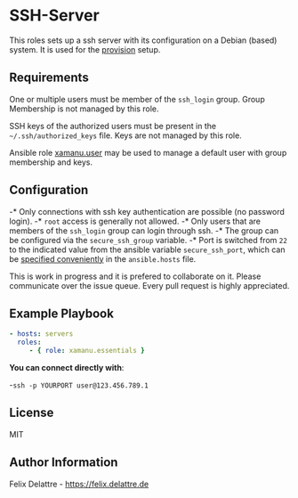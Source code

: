 SSH-Server
=========

This roles sets up a ssh server with its configuration on a Debian (based) system. It is used for the [provision](https://github.com/oneofftech/provision) setup.

Requirements
----------------

One or multiple users must be member of the `ssh_login` group. Group
Membership is not managed by this role.

SSH keys of the authorized users must be present in the
`~/.ssh/authorized_keys` file. Keys are not managed by this role.

Ansible role [xamanu.user](https://galaxy.ansible.com/xamanu/user/) may be
used to manage a default user with group membership and keys.

Configuration
----------------

-* Only connections with ssh key authentication are possible (no password login).
-* `root` access is generally not allowed.
-* Only users that are members of the `ssh_login` group can login through ssh.
-* The group can be configured via the `secure_ssh_group` variable.
-* Port is switched from `22` to the indicated value from the ansible variable `secure_ssh_port`, which can be [specified conveniently](https://docs.ansible.com/ansible/latest/user_guide/intro_inventory.html#host-variables) in the `ansible.hosts` file.


This is work in progress and it is prefered to collaborate on it. Please communicate over the issue queue. Every pull request is highly appreciated.

Example Playbook
----------------

```yaml
- hosts: servers
  roles:
     - { role: xamanu.essentials }
```

**You can connect directly with**:

-`ssh -p YOURPORT user@123.456.789.1`

License
-------

MIT

Author Information
------------------

Felix Delattre - https://felix.delattre.de
